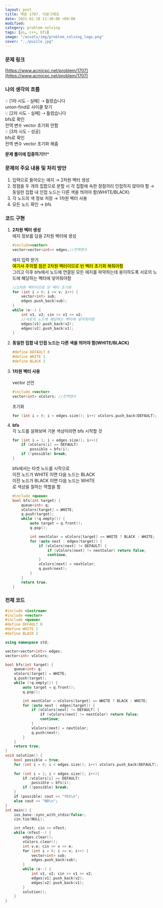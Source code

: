 ```yaml
---
layout: post
title: 백준 1707. 이분그래프
date: 2021-02-10 11:30:00 +09:00
modified: 
category: problem solving
tags: [ps, c++, bfs]
image: "/assets/img/problem_solving_logo.png"
cover: "../puzzle.jpg"
---
```


### 문제 링크
[https://www.acmicpc.net/problem/1707](https://www.acmicpc.net/problem/1707)

### 나의 생각의 흐름
💡 [1차 시도 - 실패] ⇢ 틀렸습니다<br>
    union-find로 사이클 찾기<br>
💡 [2차 시도 - 실패] ⇢ 틀렸습니다<br>
    bfs로 확인<br>
    전역 변수 vector 초기화 안함<br>
💡 [3차 시도 - 성공]<br>
    bfs로 확인<br>
    전역 변수 vector 초기화 해줌<br>      

**문제 풀이에 집중하기!!!***


### 문제의 주요 내용 및 처리 방안
1. 입력으로 들어오는 에지 → 2차원 벡터 생성
1. 정점을 두 개의 집합으로 분할 시 각 집합에 속한 정점끼리 인접하지 않아야 함 → 동일한 집합 내 인접 노드는 다른 색을 띄어야 함(WHITE/BLACK)
1. 각 노드의 색 정보 저장 → 1차원 벡터 사용
1. 모든 노드 확인 → bfs

### 코드 구현 
1. **2차원 벡터 생성**<br>
    에지 정보를 담을 2차원 벡터에 생성
    ```c++
    #include<vector>
    vector<vector<int>> edges;//전역변수
    ```
    에지 입력 받기<br>
    <mark>여기서 주의할 점은 2차원 벡터이므로 빈 벡터 초기화 해줘야함</mark><br>
    그리고 이후 bfs에서 노드에 연결된 모든 에지를 파악하는데 용이하도록 서로의 노드에 해당하는 벡터에 넣어줘야함<br>
    
    ```c++
    //2차원 벡터이므로 빈 벡터 초기화
    for (int i = 0; i <= v; i++) {
        vector<int> sub;
        edges.push_back(sub);
    }
    while (e--) {
        int v1, v2; cin >> v1 >> v2;
        //서로의 노드에 해당하는 벡터에 넣어줘야함
        edges[v1].push_back(v2);
        edges[v2].push_back(v1);
    }
    ```
1. **동일한 집합 내 인접 노드는 다른 색을 띄어야 함(WHITE/BLACK)**<br>
    ```c++
    #define DEFAULT 0
    #define WHITE 1
    #define BLACK 2
    ```
1. **1차원 벡터 사용**<br>  
    vector 선언
    ```c++
    #include <vector>
    vector<int> vColors; //전역변수
    ```
    초기화
    ```c++
    for (int i = 0; i < edges.size(); i++) vColors.push_back(DEFAULT);
    ```
1. **bfs**<br>
    각 노드를 살펴보며 기본 색상이라면 bfs 시작할 것
    ```c++
    for (int i = 1; i < edges.size(); i++){
        if (vColors[i] == DEFAULT) 
            possible = bfs(i);
        if (!possible) break;
    }
    ```
    bfs에서는 타겟 노드를 시작으로<br>
    이전 노드가 WHITE 이면 다음 노드는 BLACK<br>
    이전 노드가 BLACK 이면 다음 노드는 WHITE<br>
    로 색상을 칠하는 역할을 함
    ```c++
    #include <queue>
    bool bfs(int target) {
        queue<int> q;
        vColors[target] = WHITE;
        q.push(target);
        while (!q.empty()) {
            auto target = q.front();
            q.pop();

            int nextColor = vColors[target] == WHITE ? BLACK : WHITE;
            for (auto next : edges[target]) {
                if (vColors[next] != DEFAULT) {
                    if (vColors[next] != nextColor) return false;
                    continue;
                }
                vColors[next] = nextColor;
                q.push(next);
            }
        }
        return true;
    }
    ```

### 전체 코드
```c++
#include <iostream>
#include <vector>
#include <queue>
#define DEFAULT 0
#define WHITE 1
#define BLACK 2

using namespace std;

vector<vector<int>> edges;
vector<int> vColors;

bool bfs(int target) {
    queue<int> q;
    vColors[target] = WHITE;
    q.push(target);
    while (!q.empty()) {
        auto target = q.front();
        q.pop();

        int nextColor = vColors[target] == WHITE ? BLACK : WHITE;
        for (auto next : edges[target]) {
            if (vColors[next] != DEFAULT) {
                if (vColors[next] != nextColor) return false;
                continue;
            }
            vColors[next] = nextColor;
            q.push(next);
        }
    }
    return true;
}
void solution() {
    bool possible = true;
    for (int i = 0; i < edges.size(); i++) vColors.push_back(DEFAULT);
    
    for (int i = 1; i < edges.size(); i++){
        if (vColors[i] == DEFAULT) 
            possible = bfs(i);
        if (!possible) break;
    }
    if (possible) cout << "YES\n";
    else cout << "NO\n";
}
int main() {
    ios_base::sync_with_stdio(false);
    cin.tie(NULL);

    int nTest; cin >> nTest;
    while (nTest--) {
        edges.clear();
        vColors.clear();
        int v,e; cin >> v >> e;
        for (int i = 0; i <= v; i++) {
            vector<int> sub;
            edges.push_back(sub);
        }
        while (e--) {
            int v1, v2; cin >> v1 >> v2;
            edges[v1].push_back(v2);
            edges[v2].push_back(v1);
        }
        solution();
    }
}
```
